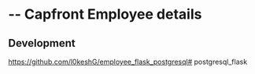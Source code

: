 --
Capfront Employee details
=======================================

## Development

https://github.com/l0keshG/employee_flask_postgresql# postgresql_flask
